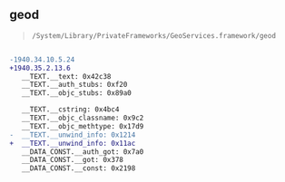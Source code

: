 ## geod

> `/System/Library/PrivateFrameworks/GeoServices.framework/geod`

```diff

-1940.34.10.5.24
+1940.35.2.13.6
   __TEXT.__text: 0x42c38
   __TEXT.__auth_stubs: 0xf20
   __TEXT.__objc_stubs: 0x89a0

   __TEXT.__cstring: 0x4bc4
   __TEXT.__objc_classname: 0x9c2
   __TEXT.__objc_methtype: 0x17d9
-  __TEXT.__unwind_info: 0x1214
+  __TEXT.__unwind_info: 0x11ac
   __DATA_CONST.__auth_got: 0x7a0
   __DATA_CONST.__got: 0x378
   __DATA_CONST.__const: 0x2198

```
